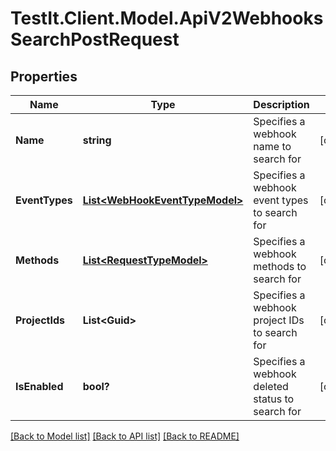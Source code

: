 # TestIt.Client.Model.ApiV2WebhooksSearchPostRequest

## Properties

Name | Type | Description | Notes
------------ | ------------- | ------------- | -------------
**Name** | **string** | Specifies a webhook name to search for | [optional] 
**EventTypes** | [**List&lt;WebHookEventTypeModel&gt;**](WebHookEventTypeModel.md) | Specifies a webhook event types to search for | [optional] 
**Methods** | [**List&lt;RequestTypeModel&gt;**](RequestTypeModel.md) | Specifies a webhook methods to search for | [optional] 
**ProjectIds** | **List&lt;Guid&gt;** | Specifies a webhook project IDs to search for | [optional] 
**IsEnabled** | **bool?** | Specifies a webhook deleted status to search for | [optional] 

[[Back to Model list]](../README.md#documentation-for-models) [[Back to API list]](../README.md#documentation-for-api-endpoints) [[Back to README]](../README.md)

